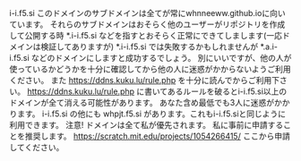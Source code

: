 i-i.f5.si
このドメインのサブドメインは全てが常にwhnneeww.github.ioに向いています。
それらのサブドメインはおそらく他のユーザーがリポジトリを作成して公開する時
*.i-i.f5.si
などを指すとおそらく正常にできてしまします(一応ドメインは検証してありますが)
*.i-i.f5.si
では失敗するかもしれませんが
*.a.i-i.f5.si
などのドメインにしますと成功するでしょう。
別にいいですが、他の人が使っているかどうかを十分に確認してから他の人に迷惑がかからないようご利用ください。
また
https://ddns.kuku.lu/rule.php
を十分に読んでからご利用下さい。
https://ddns.kuku.lu/rule.php
に書いてあるルールを破るとi-i.f5.si以上のドメインが全て消える可能性があります。
あなた含め最低でも3人に迷惑がかかります。
i-i.f5.si
の他にも
whpjt.f5.si
があります。これもi-i.f5.siと同じように利用できます。
注意!
ドメインは全て私が優先されます。
私に事前に申請することを推奨します。
https://scratch.mit.edu/projects/1054266415/
ここから申請してください。
